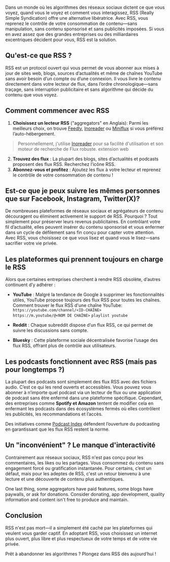 <!-- BEGIN ARISE ------------------------------
Title:: "Reprenez le Contrôle de Vos Fils : Introduction à RSS"

Author:: "Guillaume Machiels"
Description:: "Dans un monde où les algorithmes des réseaux sociaux dictent ce que vous voyez, quand vous le voyez et comment vous interagissez, RSS (Really Simple Syndication) offre une alternative libératrice. Avec RSS, vous reprenez le contrôle de votre consommation de contenu—sans manipulation, sans contenu sponsorisé et sans publicités imposées. Si vous en avez assez que des grandes entreprises ou des milliardaires excentriques décident pour vous, RSS est la solution."
Language:: "fr"
Thumbnail:: "{{canonical_url}}/"
Published Date:: "2025-02-25"
Modified Date:: "2025-02-25"

toc:: "false"
process_markdown:: "true"
content_header:: "true"
---- END ARISE \\ DO NOT MODIFY THIS LINE ---->


Dans un monde où les algorithmes des réseaux sociaux dictent ce que vous voyez, quand vous le voyez et comment vous interagissez, RSS (Really Simple Syndication) offre une alternative libératrice. Avec RSS, vous reprenez le contrôle de votre consommation de contenu—sans manipulation, sans contenu sponsorisé et sans publicités imposées. Si vous en avez assez que des grandes entreprises ou des milliardaires excentriques décident pour vous, RSS est la solution.

## Qu'est-ce que RSS ?
RSS est un protocol ouvert qui vous permet de vous abonner aux mises à jour de sites web, blogs, sources d’actualités et même de chaînes YouTube sans avoir besoin d’un compte ou d’une connexion. Il vous livre le contenu directement dans votre lecteur de flux, dans l’ordre chronologique—sans traçage, sans interruption publicitaire et sans algorithme qui décide du contenu que vous voyez.

## Comment commencer avec RSS
1. **Choisissez un lecteur RSS**  ("aggregators" en Anglais): Parmi les meilleurs choix, on trouve [Feedly](https://feedly.com/), [Inoreader](https://www.inoreader.com/) ou [Miniflux](https://miniflux.app/) si vous préférez l’auto-hébergement.

> Personnellement, j'utilise [Inoreader](https://www.inoreader.com/) pour sa facilité d'utilisation et son moteur de recherche de Flux robuste. 
extension web

2. **Trouvez des flux** : La plupart des blogs, sites d’actualités et podcasts proposent des flux RSS. Recherchez l’icône RSS.
3. **Abonnez-vous et profitez** : Ajoutez les flux à votre lecteur et reprenez le contrôle de votre consommation de contenu !

## Est-ce que je peux suivre les mêmes personnes que sur Facebook, Instagram, Twitter(X)?
De nombreuses plateformes de réseaux sociaux et agrégateurs de contenu découragent ou éliminent activement le support de RSS. Pourquoi ? Tout simplement pour préserver leurs revenus publicitaires. En contrôlant votre fil d’actualité, elles peuvent insérer du contenu sponsorisé et vous enfermer dans un cycle de défilement sans fin conçu pour capter votre attention. Avec RSS, vous choisissez ce que vous lisez et quand vous le lisez—sans sacrifier votre vie privée.

## Les plateformes qui prennent toujours en charge le RSS
Alors que certaines entreprises cherchent à rendre RSS obsolète, d’autres continuent d’y adhérer :

- **YouTube** : Malgré la tendance de Google à supprimer les fonctionnalités utiles, YouTube propose toujours des flux RSS pour toutes les chaînes.
Comment trouver le flux RSS d'une chaîne YouTube:  
`https://youtube.com/channel/<ID-CHAÎNE>`  
`https://m.youtube/@<NOM DE CHAÎNE>`
`playlist youtube`

- **Reddit** : Chaque subreddit dispose d’un flux RSS, ce qui permet de suivre les discussions sans compte.
- **Bluesky** : Cette plateforme sociale décentralisée favorise l’usage des flux RSS, offrant plus de contrôle aux utilisateurs.

## Les podcasts fonctionnent avec RSS (mais pas pour longtemps ?)
La plupart des podcasts sont simplement des flux RSS avec des fichiers audio. C’est ce qui les rend ouverts et accessibles. Vous pouvez vous abonner à n’importe quel podcast via un lecteur de flux ou une application de podcast sans être enfermé dans une plateforme spécifique. Cependant, des entreprises comme **Spotify et Amazon** tentent de modifier cela en enfermant les podcasts dans des écosystèmes fermés où elles contrôlent les publicités, les recommandations et l’accès.

Des initiatives comme [Podcast Index](https://podcastindex.org/) défendent l’ouverture du podcasting en garantissant que les flux RSS restent la norme.

## Un "inconvénient" ? Le manque d'interactivité
Contrairement aux réseaux sociaux, RSS n'est pas conçu pour les commentaires, les likes ou les partages. Vous consommez du contenu sans engagement forcé ou gratification instantanée. Pour certains, c’est un défaut, mais pour les adeptes de RSS, c'est un retour bienvenu à une lecture et une découverte de contenu plus authentiques.

One last thing, some aggregators have paid features, some blogs have paywalls, or ask for donations. Consider donating, app development, quality information and content isn't free to produce and maintain.


## Conclusion
RSS n'est pas mort—il a simplement été caché par les plateformes qui veulent vous garder captif. En adoptant RSS, vous choisissez un internet plus ouvert, plus libre et plus respectueux de votre temps et de votre vie privée.

Prêt à abandonner les algorithmes ? Plongez dans RSS dès aujourd’hui !



